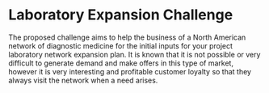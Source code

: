 # Laboratory Expansion Challenge
The proposed challenge aims to help the business of a North American network of diagnostic medicine for the initial inputs for your project laboratory network expansion plan. It is known that it is not possible or very difficult to generate demand and make offers in this type of market, however it is very interesting and profitable customer loyalty so that they always visit the network when a need arises.
